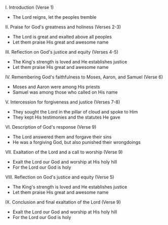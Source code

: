 I. Introduction (Verse 1)
- The Lord reigns, let the peoples tremble

II. Praise for God's greatness and holiness (Verses 2-3)
- The Lord is great and exalted above all peoples
- Let them praise His great and awesome name

III. Reflection on God's justice and equity (Verses 4-5)
- The King's strength is loved and He establishes justice
- Let them praise His great and awesome name

IV. Remembering God's faithfulness to Moses, Aaron, and Samuel (Verse 6)
- Moses and Aaron were among His priests
- Samuel was among those who called on His name

V. Intercession for forgiveness and justice (Verses 7-8)
- They sought the Lord in the pillar of cloud and spoke to Him
- They kept His testimonies and the statutes He gave

VI. Description of God's response (Verse 9)
- The Lord answered them and forgave their sins
- He was a forgiving God, but also punished their wrongdoings

VII. Exaltation of the Lord and a call to worship (Verse 9)
- Exalt the Lord our God and worship at His holy hill
- For the Lord our God is holy

VIII. Reflection on God's justice and equity (Verse 5)
- The King's strength is loved and He establishes justice
- Let them praise His great and awesome name

IX. Conclusion and final exaltation of the Lord (Verse 9)
- Exalt the Lord our God and worship at His holy hill
- For the Lord our God is holy